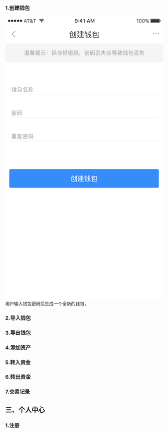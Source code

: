 ### 1.创建钱包
![image](https://github.com/3846147/DAIS/blob/master/img/raw_1524217050.jpeg?raw=true?)
用户输入钱包密码后生成一个全新的钱包，
### 2.导入钱包
### 3.导出钱包
### 4.添加资产
### 5.转入资金
### 6.转出资金
### 7.交易记录
## 三、个人中心
### 1.注册
